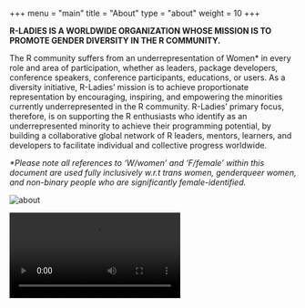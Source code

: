 +++
menu = "main"
title = "About"
type = "about"
weight = 10
+++

**R-LADIES IS A WORLDWIDE ORGANIZATION WHOSE MISSION IS TO PROMOTE GENDER DIVERSITY IN THE R COMMUNITY.**

The R community suffers from an underrepresentation of Women* in every role and area of participation, whether as leaders, package developers, conference speakers, conference participants, educations, or users.  As a diversity initiative, R-Ladies’ mission is to achieve proportionate representation by encouraging, inspiring, and empowering the minorities currently underrepresented in the R community. R-Ladies’ primary focus, therefore, is on supporting the R enthusiasts who identify as an underrepresented minority to achieve their programming potential, by building a collaborative global network of R leaders, mentors, learners, and developers to facilitate individual and collective progress worldwide.

_*Please note all references to ‘W/women’ and ‘F/female’ within this document are used fully inclusively w.r.t trans women, genderqueer women, and non-binary people who are significantly female-identified._


![about](https://rladies.org/wp-content/uploads/2018/02/R-Ladies.png)

![video](https://sec.ch9.ms/ch9/9581/663c5ae7-fe9f-42d3-89ba-401da2459581/RLadiesGlobal_mid.mp4)
